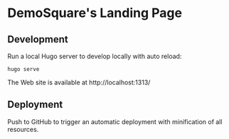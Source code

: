 # DemoSquare's Landing Page

## Development

Run a local Hugo server to develop locally with auto reload:

```
hugo serve
```

The Web site is available at http://localhost:1313/

## Deployment

Push to GitHub to trigger an automatic deployment with minification of all resources.
